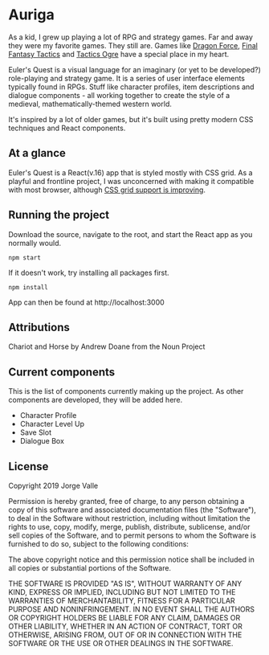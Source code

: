 # Auriga

As a kid, I grew up playing a lot of RPG and strategy games. Far and away they were my favorite games. They still are. Games like [Dragon Force](https://en.wikipedia.org/wiki/Dragon_Force), [Final Fantasy Tactics](https://en.wikipedia.org/wiki/Final_Fantasy_Tactics) and [Tactics Ogre](https://en.wikipedia.org/wiki/Tactics_Ogre:_Let_Us_Cling_Together) have a special place in my heart.

Euler's Quest is a visual language for an imaginary (or yet to be developed?) role-playing and strategy game. It is a series of user interface elements typically found in RPGs. Stuff like character profiles, item descriptions and dialogue components - all working together to create the style of a medieval, mathematically-themed western world.

It's inspired by a lot of older games, but it's built using pretty modern CSS techniques and React components.

## At a glance

Euler's Quest is a React(v.16) app that is styled mostly with CSS grid. As a playful and frontline project, I was unconcerned with making it compatible with most browser, although [CSS grid support is improving](https://caniuse.com/#feat=css-grid).

## Running the project

Download the source, navigate to the root, and start the React app as you normally would.

`
npm start
`

If it doesn't work, try installing all packages first.

`
npm install
`

App can then be found at http://localhost:3000

## Attributions

Chariot and Horse by Andrew Doane from the Noun Project

## Current components

This is the list of components currently making up the project. As other components are developed, they will be added here.

* Character Profile
* Character Level Up
* Save Slot
* Dialogue Box

## License

Copyright 2019 Jorge Valle

Permission is hereby granted, free of charge, to any person obtaining a copy of this software and associated documentation files (the "Software"), to deal in the Software without restriction, including without limitation the rights to use, copy, modify, merge, publish, distribute, sublicense, and/or sell copies of the Software, and to permit persons to whom the Software is furnished to do so, subject to the following conditions:

The above copyright notice and this permission notice shall be included in all copies or substantial portions of the Software.

THE SOFTWARE IS PROVIDED "AS IS", WITHOUT WARRANTY OF ANY KIND, EXPRESS OR IMPLIED, INCLUDING BUT NOT LIMITED TO THE WARRANTIES OF MERCHANTABILITY, FITNESS FOR A PARTICULAR PURPOSE AND NONINFRINGEMENT. IN NO EVENT SHALL THE AUTHORS OR COPYRIGHT HOLDERS BE LIABLE FOR ANY CLAIM, DAMAGES OR OTHER LIABILITY, WHETHER IN AN ACTION OF CONTRACT, TORT OR OTHERWISE, ARISING FROM, OUT OF OR IN CONNECTION WITH THE SOFTWARE OR THE USE OR OTHER DEALINGS IN THE SOFTWARE.